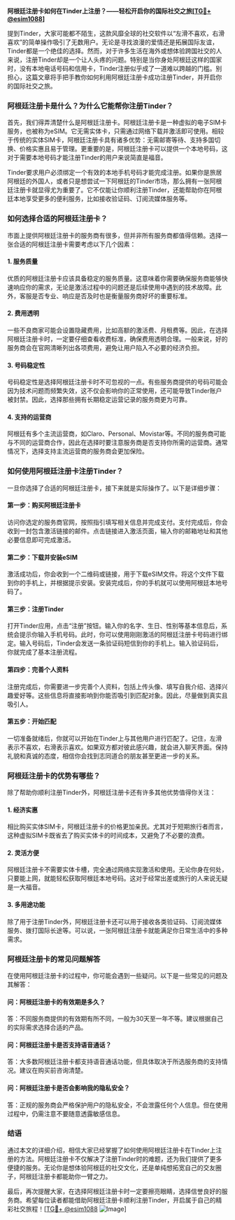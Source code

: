 **阿根廷注册卡如何在Tinder上注册？——轻松开启你的国际社交之旅[[TG💪+ @esim1088](https://t.me/s/esim1088)]**

提到Tinder，大家可能都不陌生，这款风靡全球的社交软件以“左滑不喜欢，右滑喜欢”的简单操作吸引了无数用户。无论是寻找浪漫的爱情还是拓展国际友谊，Tinder都是一个绝佳的选择。然而，对于许多生活在海外或想体验跨国社交的人来说，注册Tinder却是一个让人头疼的问题。特别是当你身处阿根廷这样的国家时，没有本地电话号码和信用卡，Tinder注册似乎成了一道难以跨越的门槛。别担心，这篇文章将手把手教你如何利用阿根廷注册卡成功注册Tinder，并开启你的国际社交之旅。

### **阿根廷注册卡是什么？为什么它能帮你注册Tinder？**

首先，我们得弄清楚什么是阿根廷注册卡。阿根廷注册卡是一种虚拟的电子SIM卡服务，也被称为eSIM。它无需实体卡，只需通过网络下载并激活即可使用。相较于传统的实体SIM卡，阿根廷注册卡具有诸多优势：无需邮寄等待、支持多国切换、价格实惠且易于管理。更重要的是，阿根廷注册卡可以提供一个本地号码，这对于需要本地号码才能注册Tinder的用户来说简直是福音。

Tinder要求用户必须绑定一个有效的本地手机号码才能完成注册。如果你是旅居阿根廷的外国人，或者只是想尝试一下阿根廷的Tinder市场，那么拥有一张阿根廷注册卡就显得尤为重要了。它不仅能让你顺利注册Tinder，还能帮助你在阿根廷本地享受更多的便利服务，比如接收验证码、订阅流媒体服务等。

### **如何选择合适的阿根廷注册卡？**

市面上提供阿根廷注册卡的服务商有很多，但并非所有服务商都值得信赖。选择一张合适的阿根廷注册卡需要考虑以下几个因素：

#### **1. 服务质量**
优质的阿根廷注册卡应该具备稳定的服务质量。这意味着你需要确保服务商能够快速响应你的需求，无论是激活过程中的问题还是后续使用中遇到的技术故障。此外，客服是否专业、响应是否及时也是衡量服务商好坏的重要标准。

#### **2. 费用透明**
一些不良商家可能会设置隐藏费用，比如高额的激活费、月租费等。因此，在选择阿根廷注册卡时，一定要仔细查看收费标准，确保费用透明合理。一般来说，好的服务商会在官网清晰列出各项费用，避免让用户陷入不必要的经济负担。

#### **3. 号码稳定性**
号码稳定性是选择阿根廷注册卡时不可忽视的一点。有些服务商提供的号码可能会因为技术问题而频繁失效，这不仅会影响你的正常使用，还可能导致Tinder账户被封禁。因此，选择那些拥有长期稳定运营记录的服务商更为可靠。

#### **4. 支持的运营商**
阿根廷有多个主流运营商，如Claro、Personal、Movistar等。不同的服务商可能与不同的运营商合作，因此在选择时要注意服务商是否支持你所需的运营商。通常情况下，选择支持主流运营商的服务商会更加保险。

### **如何使用阿根廷注册卡注册Tinder？**

一旦你选择了合适的阿根廷注册卡，接下来就是实际操作了。以下是详细步骤：

#### **第一步：购买阿根廷注册卡**
访问你选定的服务商官网，按照指引填写相关信息并完成支付。支付完成后，你会收到一封包含激活链接的邮件。点击链接进入激活页面，输入你的邮箱地址和其他必要信息即可完成激活。

#### **第二步：下载并安装eSIM**
激活成功后，你会收到一个二维码或链接，用于下载eSIM文件。将这个文件下载到你的手机上，并根据提示安装。安装完成后，你的手机就可以使用阿根廷本地号码了。

#### **第三步：注册Tinder**
打开Tinder应用，点击“注册”按钮。输入你的名字、生日、性别等基本信息后，系统会提示你输入手机号码。此时，你可以使用刚刚激活的阿根廷注册卡号码进行绑定。输入号码后，Tinder会发送一条验证码短信到你的手机上。输入验证码后，你就完成了基本注册流程。

#### **第四步：完善个人资料**
注册完成后，你需要进一步完善个人资料，包括上传头像、填写自我介绍、选择兴趣爱好等。这些信息将直接影响到你能否吸引到匹配对象。因此，尽量做到真实且吸引人。

#### **第五步：开始匹配**
一切准备就绪后，你就可以开始在Tinder上与其他用户进行匹配了。记住，左滑表示不喜欢，右滑表示喜欢。如果双方都对彼此感兴趣，就会进入聊天界面。保持礼貌和真诚的态度，相信你会找到志同道合的朋友甚至更进一步的关系。

### **阿根廷注册卡的优势有哪些？**

除了帮助你顺利注册Tinder外，阿根廷注册卡还有许多其他优势值得你关注：

#### **1. 经济实惠**
相比购买实体SIM卡，阿根廷注册卡的价格更加亲民。尤其对于短期旅行者而言，这种虚拟SIM卡既省去了购买实体卡的时间成本，又避免了不必要的浪费。

#### **2. 灵活方便**
阿根廷注册卡不需要实体卡槽，完全通过网络实现激活和使用。无论你身在何处，只要能上网，就能轻松获取阿根廷本地号码。这对于经常出差或旅行的人来说无疑是一大福音。

#### **3. 多用途功能**
除了用于注册Tinder外，阿根廷注册卡还可以用于接收各类验证码、订阅流媒体服务、拨打国际长途等。可以说，一张阿根廷注册卡就能满足你日常生活中的多种需求。

### **阿根廷注册卡的常见问题解答**

在使用阿根廷注册卡的过程中，你可能会遇到一些疑问。以下是一些常见的问题及其解答：

#### **问：阿根廷注册卡的有效期是多久？**
答：不同服务商提供的有效期有所不同，一般为30天至一年不等。建议根据自己的实际需求选择合适的产品。

#### **问：阿根廷注册卡是否支持语音通话？**
答：大多数阿根廷注册卡都支持语音通话功能，但具体取决于所选服务商的支持情况。建议在购买前咨询清楚。

#### **问：阿根廷注册卡是否会影响我的隐私安全？**
答：正规的服务商会严格保护用户的隐私安全，不会泄露任何个人信息。但在使用过程中，仍需注意不要随意透露敏感信息。

### **结语**

通过本文的详细介绍，相信大家已经掌握了如何使用阿根廷注册卡在Tinder上注册的方法。阿根廷注册卡不仅解决了注册Tinder时的难题，还为我们提供了更多便捷的服务。无论你是想体验阿根廷的社交文化，还是单纯想拓宽自己的交友圈子，阿根廷注册卡都能助你一臂之力。

最后，再次提醒大家，在选择阿根廷注册卡时一定要擦亮眼睛，选择信誉良好的服务商。希望每位读者都能借助阿根廷注册卡顺利注册Tinder，开启属于自己的精彩社交旅程！[[TG💪+ @esim1088](https://t.me/s/esim1088) ![Image](https://i.postimg.cc/4NQfJmqS/Snipaste-2025-05-13-00-14-12.png)]